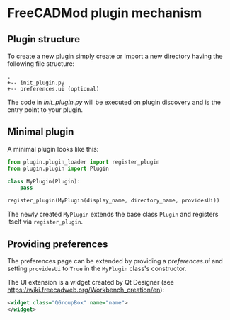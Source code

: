 # FreeCADMod plugin mechanism

## Plugin structure
To create a new plugin simply create or import a new directory having the following file structure:

```
.
+-- init_plugin.py
+-- preferences.ui (optional)
```

The code in *init_plugin.py* will be executed on plugin discovery and is the entry point to your plugin. 

## Minimal plugin
A minimal plugin looks like this:
```python
from plugin.plugin_loader import register_plugin
from plugin.plugin import Plugin

class MyPlugin(Plugin):
    pass

register_plugin(MyPlugin(display_name, directory_name, providesUi))
```
The newly created ```MyPlugin``` extends the base class ```Plugin``` and registers itself via ```register_plugin```.

## Providing preferences
The preferences page can be extended by providing a *preferences.ui* and setting ```providesUi``` to ```True``` in the ```MyPlugin``` class's constructor.

The UI extension is a widget created by Qt Designer (see https://wiki.freecadweb.org/Workbench_creation/en):
```XML
<widget class="QGroupBox" name="name">
</widget>
```